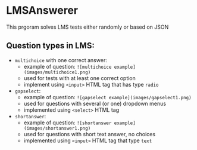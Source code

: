 # LMSAnswerer
This prgoram solves LMS tests either randomly or based on JSON 

## Question types in LMS:
* `multichoice` with one correct answer:
	- example of question:
		```![multichoice example](images/multichoice1.png)```
	- used for tests with at least one correct option
	- implement using `<input>` HTML tag that has type `radio`
* `gapselect`:
	- example of question:
		```![gapselect example](images/gapselect1.png)```
	- used for questions with several (or one) dropdown menus
	- implemented using `<select>` HTML tag
* `shortanswer`:
	- example of question:
		```![shortanswer example](images/shortanswer1.png)```
	- used for questions with short text answer, no choices
	- implemented using `<input>` HTML tag that type `text`